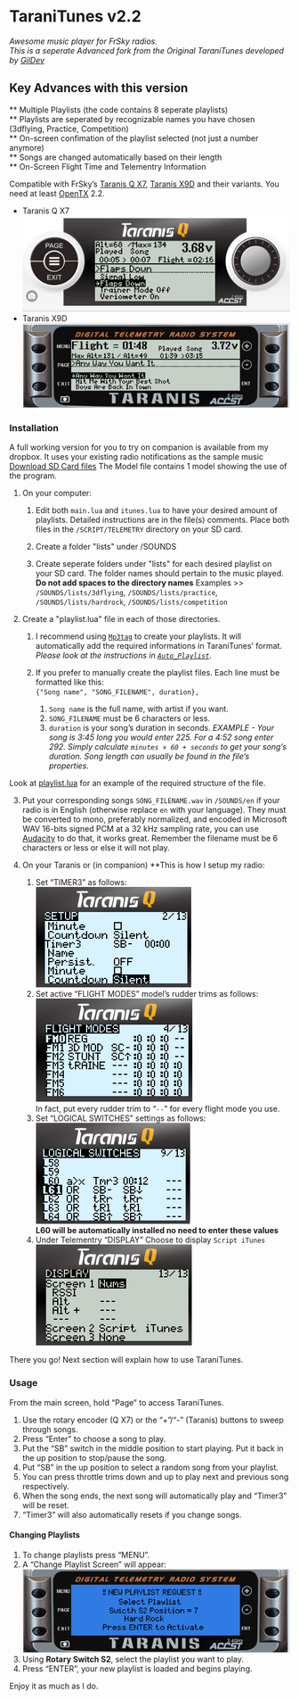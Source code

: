TaraniTunes v2.2 
===========
*Awesome music player for FrSky radios.*  
*This is a seperate Advanced fork from the Original TaraniTunes developed by [GilDev](https://github.com/GilDev)*

Key Advances with this version
------------------------------
** Multiple Playlists (the code contains 8 seperate playlists)  
** Playlists are seperated by recognizable names you have chosen (3dflying, Practice, Competition)  
** On-screen confimation of the playlist selected (not just a number anymore)  
** Songs are changed automatically based on their length  
** On-Screen Flight Time and Telementry Information   

Compatible with FrSky’s [Taranis Q X7](https://www.frsky-rc.com/product/taranis-q-x7-2), [Taranis X9D](https://www.frsky-rc.com/product/taranis-x9d-plus-2) and their variants.
You need at least [OpenTX](http://www.open-tx.org) 2.2.

* Taranis Q X7  
  ![Taranis QX7](Screenshots/TaraniTunesQX7.PNG)  
* Taranis X9D  
  ![Taranis X9D](Screenshots/TaraniTunesX9D.PNG)

### Installation

A full working version for you to try on companion is available from my dropbox.  It uses your existing radio notifications as the sample music  [Download SD Card files](https://www.dropbox.com/sh/ojqjugozk2s4e9e/AADaXwY6DARqot-Jig9Xvx3Pa?dl=0) The Model file contains 1 model showing the use of the program.   

1. On your computer:
	1. Edit both `main.lua` and `itunes.lua` to have your desired amount of playlists. Detailed instructions are in the file(s) comments. Place both files in the `/SCRIPT/TELEMETRY` directory on your SD card.  

	2. Create a folder "lists" under /SOUNDS
	
	3. Create seperate folders under "lists" for each desired playlist on your SD card. The folder names should pertain to the music played. **Do not add spaces to the directory names**
Examples >> `/SOUNDS/lists/3dflying`, `/SOUNDS/lists/practice`, `/SOUNDS/lists/hardrock`, `/SOUNDS/lists/competition`

2. Create a "playlist.lua" file in each of those directories.
	1. I recommend using [`Mp3tag`](https://www.mp3tag.de/en/index.html) to create your playlists. It will automatically add the required informations in TaraniTunes’ format. *Please look at the instructions in [`Auto_Playlist`](/Auto_Playlist)*.

	2.  If you prefer to manually create the playlist files. Each line must be formatted like this:   
	`{"Song name", "SONG_FILENAME", duration},` 
		1. `Song name` is the full name, with artist if you want.
		2. `SONG_FILENAME` must be 6 characters or less. 
		3. `duration` is your song’s duration in seconds. *EXAMPLE - Your song is 3:45 long you would enter 225. For a 4:52 song enter 292. Simply calculate `minutes × 60 + seconds` to get your song’s duration. Song length can usually be found in the file’s properties.*  
 
 Look at [playlist.lua](playlist.lua) for an example of the required structure of the file.

3. Put your corresponding songs `SONG_FILENAME.wav` in `/SOUNDS/en` if your radio is in English (otherwise replace `en` with your language). They must be converted to mono, preferably normalized, and encoded in Microsoft WAV 16-bits signed PCM at a 32 kHz sampling rate, you can use [Audacity](http://www.audacityteam.org) to do that, it works great. Remember the filename must be 6 characters or less or else it will not play.

4. On your Taranis or (in companion) **This is how I setup my radio:
	1. Set “TIMER3” as follows:      
	![Timer settings](Screenshots/timer.PNG)  
	2. Set active “FLIGHT MODES” model’s rudder trims as follows:     
	![Flight modes settings](Screenshots/trims.PNG)  
	In fact, put every rudder trim to “`--`” for every flight mode you use.  
	3. Set “LOGICAL SWITCHES” settings as follows:  
	![Logical switch settings](Screenshots/LogicalSwitchSettings.PNG)  
	**L60 will be automatically installed no need to enter these values**
	4. Under Telementry “DISPLAY” Choose to display `Script iTunes`  
	![Display settings](Screenshots/DisplaySettings.PNG)
	
There you go! Next section will explain how to use TaraniTunes.

### Usage

From the main screen, hold “Page” to access TaraniTunes.
1. Use the rotary encoder (Q X7) or the “+”/“-” (Taranis) buttons to sweep through songs.
2. Press “Enter” to choose a song to play.
3. Put the “SB” switch in the middle position to start playing. Put it back in the up position to stop/pause the song.
4. Put “SB” in the up position to select a random song from your playlist.
5. You can press throttle trims down and up to play next and previous song respectively.
6. When the song ends, the next song will automatically play and “Timer3” will be reset.
7. “Timer3” will also automatically resets if you change songs.

#### Changing Playlists

1. To change playlists press “MENU”.
2. A “Change Playlist Screen” will appear:  
![Change Playlist](Screenshots/ChangeList.PNG)     
3. Using **Rotary Switch S2**, select the playlist you want to play.
4. Press “ENTER”, your new playlist is loaded and begins playing.

Enjoy it as much as I do.
